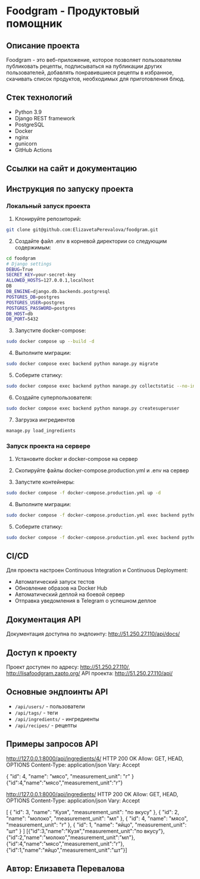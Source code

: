 # Foodgram - Продуктовый помощник

## Описание проекта

Foodgram - это веб-приложение, которое позволяет пользователям публиковать рецепты, подписываться на публикации других пользователей, добавлять понравившиеся рецепты в избранное, скачивать список продуктов, необходимых для приготовления блюд.

## Стек технологий
- Python 3.9
- Django REST framework
- PostgreSQL
- Docker
- nginx
- gunicorn
- GitHub Actions

## Ссылки на сайт и документацию

## Инструкция по запуску проекта

### Локальный запуск проекта

1. Клонируйте репозиторий:

```bash
git clone git@github.com:ElizavetaPerevalova/foodgram.git
```

2. Создайте файл .env в корневой директории со следующим содержимым:

```bash
cd foodgram
# Django settings
DEBUG=True
SECRET_KEY=your-secret-key
ALLOWED_HOSTS=127.0.0.1,localhost
DB
DB_ENGINE=django.db.backends.postgresql
POSTGRES_DB=postgres
POSTGRES_USER=postgres
POSTGRES_PASSWORD=postgres
DB_HOST=db
DB_PORT=5432
```

3. Запустите docker-compose:

```bash
sudo docker compose up --build -d
```

4. Выполните миграции:

```bash
sudo docker compose exec backend python manage.py migrate
```

5. Соберите статику:

```bash
sudo docker compose exec backend python manage.py collectstatic --no-input
``` 

6. Создайте суперпользователя:

```bash
sudo docker compose exec backend python manage.py createsuperuser
```

7. Загрузка ингредиентов
```bash
manage.py load_ingredients
``` 

### Запуск проекта на сервере

1. Установите docker и docker-compose на сервер

2. Скопируйте файлы docker-compose.production.yml и .env на сервер

3. Запустите контейнеры:

```bash
sudo docker compose -f docker-compose.production.yml up -d
```

4. Выполните миграции:

```bash
sudo docker compose -f docker-compose.production.yml exec backend python manage.py migrate
```

5. Соберите статику:

```bash
sudo docker compose -f docker-compose.production.yml exec backend python manage.py collectstatic --no-input
```


## CI/CD

Для проекта настроен Continuous Integration и Continuous Deployment:

- Автоматический запуск тестов
- Обновление образов на Docker Hub
- Автоматический деплой на боевой сервер
- Отправка уведомления в Telegram о успешном деплое

## Документация API

Документация доступна по эндпоинту: http://51.250.27.110/api/docs/

## Доступ к проекту

Проект доступен по адресу: http://51.250.27.110/, http://lisafoodgram.zapto.org/
API проекта: http://51.250.27.110/api/

## Основные эндпоинты API

- ```/api/users/``` - пользователи
- ```/api/tags/``` - теги
- ```/api/ingredients/``` - ингредиенты
- ```/api/recipes/``` - рецепты

## Примеры запросов API  
http://127.0.0.1:8000/api/ingredients/4/
HTTP 200 OK
Allow: GET, HEAD, OPTIONS
Content-Type: application/json
Vary: Accept

{
    "id": 4,
    "name": "мясо",
    "measurement_unit": "г"
}
{"id":4,"name":"мясо","measurement_unit":"г"}

http://127.0.0.1:8000/api/ingredients/
HTTP 200 OK
Allow: GET, HEAD, OPTIONS
Content-Type: application/json
Vary: Accept

[
    {
        "id": 3,
        "name": "Кузя",
        "measurement_unit": "по вкусу"
    },
    {
        "id": 2,
        "name": "молоко",
        "measurement_unit": "мл"
    },
    {
        "id": 4,
        "name": "мясо",
        "measurement_unit": "г"
    },
    {
        "id": 1,
        "name": "яйцо",
        "measurement_unit": "шт"
    }
]
[{"id":3,"name":"Кузя","measurement_unit":"по вкусу"},{"id":2,"name":"молоко","measurement_unit":"мл"},{"id":4,"name":"мясо","measurement_unit":"г"},{"id":1,"name":"яйцо","measurement_unit":"шт"}]
## Автор: Елизавета Перевалова 
